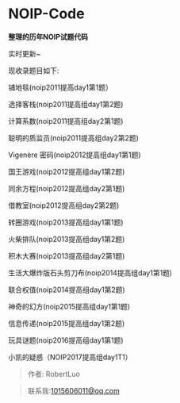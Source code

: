 # NOIP-Code

**整理的历年NOIP试题代码**

实时更新~

现收录题目如下:

铺地毯(noip2011提高day1第1题）

选择客栈(noip2011提高组day1第2题)

计算系数(noip2011提高组day2第1题)

聪明的质监员(noip2011提高组day2第2题)

Vigenère 密码(noip2012提高组day1第1题)

国王游戏(noip2012提高组day1第2题)

同余方程(noip2012提高组day2第1题)

借教室(noip2012提高组day2第2题)

转圈游戏(noip2013提高组day1第1题)

火柴排队(noip2013提高组day1第2题)

积木大赛(noip2013提高组day2第1题)

生活大爆炸版石头剪刀布(noip2014提高组day1第1题)

联合权值(noip2014提高组day1第2题)

神奇的幻方(noip2015提高组day1第1题)

信息传递(noip2015提高组day1第2题)

玩具谜题(noip2016提高组day1第1题)

小凯的疑惑（NOIP2017提高组day1T1）

>作者: RobertLuo

>联系我:1015606011@qq.com